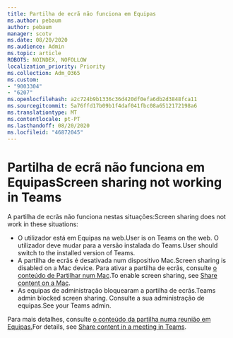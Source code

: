```yaml
---
title: Partilha de ecrã não funciona em Equipas
ms.author: pebaum
author: pebaum
manager: scotv
ms.date: 08/20/2020
ms.audience: Admin
ms.topic: article
ROBOTS: NOINDEX, NOFOLLOW
localization_priority: Priority
ms.collection: Adm_O365
ms.custom:
- "9003304"
- "6207"
ms.openlocfilehash: a2c724b9b1336c36d420df0efa6db2d3848fca11
ms.sourcegitcommit: 5a76ffd17b09b1f4daf041fbc08a6512172198a6
ms.translationtype: MT
ms.contentlocale: pt-PT
ms.lasthandoff: 08/20/2020
ms.locfileid: "46872045"
---
```

# <a name="screen-sharing-not-working-in-teams"></a><span data-ttu-id="cd017-102">Partilha de ecrã não funciona em Equipas</span><span class="sxs-lookup"><span data-stu-id="cd017-102">Screen sharing not working in Teams</span></span>

<span data-ttu-id="cd017-103">A partilha de ecrãs não funciona nestas situações:</span><span class="sxs-lookup"><span data-stu-id="cd017-103">Screen sharing does not work in these situations:</span></span>

- <span data-ttu-id="cd017-104">O utilizador está em Equipas na web.</span><span class="sxs-lookup"><span data-stu-id="cd017-104">User is on Teams on the web.</span></span> <span data-ttu-id="cd017-105">O utilizador deve mudar para a versão instalada do Teams.</span><span class="sxs-lookup"><span data-stu-id="cd017-105">User should switch to the installed version of Teams.</span></span>
- <span data-ttu-id="cd017-106">A partilha de ecrãs é desativada num dispositivo Mac.</span><span class="sxs-lookup"><span data-stu-id="cd017-106">Screen sharing is disabled on a Mac device.</span></span> <span data-ttu-id="cd017-107">Para ativar a partilha de ecrãs, consulte [o conteúdo de Partilhar num Mac](https://support.microsoft.com/office/share-content-in-a-meeting-in-teams-fcc2bf59-aecd-4481-8f99-ce55dd836ce8#bkmk_sharecontentonmac).</span><span class="sxs-lookup"><span data-stu-id="cd017-107">To enable screen sharing, see [Share content on a Mac](https://support.microsoft.com/office/share-content-in-a-meeting-in-teams-fcc2bf59-aecd-4481-8f99-ce55dd836ce8#bkmk_sharecontentonmac).</span></span>
- <span data-ttu-id="cd017-108">As equipas de administração bloquearam a partilha de ecrãs.</span><span class="sxs-lookup"><span data-stu-id="cd017-108">Teams admin blocked screen sharing.</span></span> <span data-ttu-id="cd017-109">Consulte a sua administração de equipas.</span><span class="sxs-lookup"><span data-stu-id="cd017-109">See your Teams admin.</span></span>  
    
<span data-ttu-id="cd017-110">Para mais detalhes, consulte [o conteúdo da partilha numa reunião em Equipas.](https://support.microsoft.com/office/share-content-in-a-meeting-in-teams-fcc2bf59-aecd-4481-8f99-ce55dd836ce8)</span><span class="sxs-lookup"><span data-stu-id="cd017-110">For details, see [Share content in a meeting in Teams](https://support.microsoft.com/office/share-content-in-a-meeting-in-teams-fcc2bf59-aecd-4481-8f99-ce55dd836ce8).</span></span>